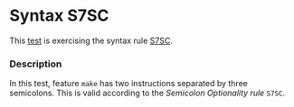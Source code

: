 # Syntax S7SC

This [test](.) is exercising the syntax rule [S7SC](../Readme.md).

### Description

In this test, feature `make` has two instructions separated by three semicolons. This is valid according to the *Semicolon Optionality rule* `S7SC`.
